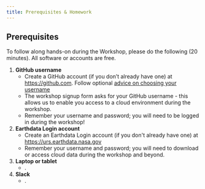 ```yaml
---
title: Prerequisites & Homework
---
```


## Prerequisites

To follow along hands-on during the Workshop, please do the following (20 minutes). All software or accounts are free.

1. **GitHub username**
    - Create a GitHub account (if you don’t already have one) at <https://github.com>. Follow optional [advice on choosing your username](https://happygitwithr.com/github-acct.html)
    - The workshop signup form asks for your GitHub username - this allows us to enable you access to a cloud environment during the workshop.
    - Remember your username and password; you will need to be logged in during the workshop!
2. **Earthdata Login account** 
    - Create an Earthdata Login account (if you don't already have one) at <https://urs.earthdata.nasa.gov>
    - Remember your username and password; you will need to download or access cloud data during the workshop and beyond.
3. **Laptop or tablet** 
    - <ENTER TEXT>.
4. **Slack** 
    - <ENTER TEXT>.
